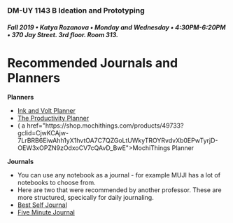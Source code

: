 ### DM-UY 1143 B Ideation and Prototyping
##### Fall 2019 • Katya Rozanova • Monday and Wednesday • 4:30PM-6:20PM • 370 Jay Street. 3rd floor. Room 313.  

# Recommended Journals and Planners 

**Planners**

<ul>
<li><a href="https://inkandvolt.com/collections/planners/products/planner-notebook" target="_blank">Ink and Volt Planner</a></li>
<li><a href="https://www.intelligentchange.com/products/the-productivity-planner" target="_blank">The Productivity Planner</a></li>
  <li>( a href="https://shop.mochithings.com/products/49733?gclid=CjwKCAjw-7LrBRB6EiwAhh1yX1hvtOA7C7QZGoLtUWkyTROYRvdvXb0EPwTyrjD-OEW3xOPZN9zOdxoCV7cQAvD_BwE">MochiThings Planner</a>
  </li>
</ul>

**Journals**

<ul>
  <li>You can use any notebook as a journal - for example MUJI has a lot of notebooks to choose from.</li>
 <li>Here are two that were recommended by another professor. These are more structured, specically for daily journaling. </li>
<li><a href="https://bestself.co/products/self-journal" target="_blank">Best Self Journal</a></li>
<li><a href="https://www.intelligentchange.com/products/the-five-minute-journal" target="_blank">Five Minute Journal</a></li>
</ul>
